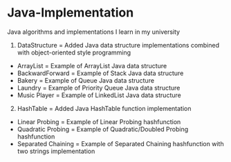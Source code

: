 # Java-Implementation
Java algorithms and implementations I learn in my university

1. DataStructure = Added Java data structure implementations combined with object-oriented style programming
- ArrayList = Example of ArrayList Java data structure
- BackwardForward = Example of Stack Java data structure
- Bakery = Example of Queue Java data structure
- Laundry = Example of Priority Queue Java data structure
- Music Player = Example of LinkedList Java data structure

2. HashTable = Added Java HashTable function implementation
- Linear Probing = Example of Linear Probing hashfunction
- Quadratic Probing = Example of Quadratic/Doubled Probing hashfunction
- Separated Chaining = Example of Separated Chaining hashfunction with two strings implementation
